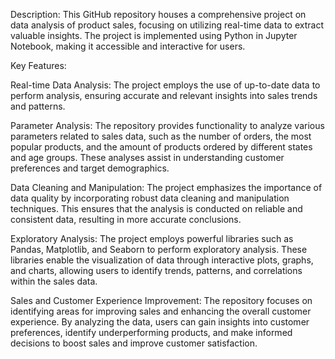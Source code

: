 Description:
This GitHub repository houses a comprehensive project on data analysis of product sales, focusing on utilizing real-time data to extract valuable insights. The project is implemented using Python in Jupyter Notebook, making it accessible and interactive for users.

Key Features:

Real-time Data Analysis: The project employs the use of up-to-date data to perform analysis, ensuring accurate and relevant insights into sales trends and patterns.

Parameter Analysis: The repository provides functionality to analyze various parameters related to sales data, such as the number of orders, the most popular products, and the amount of products ordered by different states and age groups. These analyses assist in understanding customer preferences and target demographics.

Data Cleaning and Manipulation: The project emphasizes the importance of data quality by incorporating robust data cleaning and manipulation techniques. This ensures that the analysis is conducted on reliable and consistent data, resulting in more accurate conclusions.

Exploratory Analysis: The project employs powerful libraries such as Pandas, Matplotlib, and Seaborn to perform exploratory analysis. These libraries enable the visualization of data through interactive plots, graphs, and charts, allowing users to identify trends, patterns, and correlations within the sales data.

Sales and Customer Experience Improvement: The repository focuses on identifying areas for improving sales and enhancing the overall customer experience. By analyzing the data, users can gain insights into customer preferences, identify underperforming products, and make informed decisions to boost sales and improve customer satisfaction.

